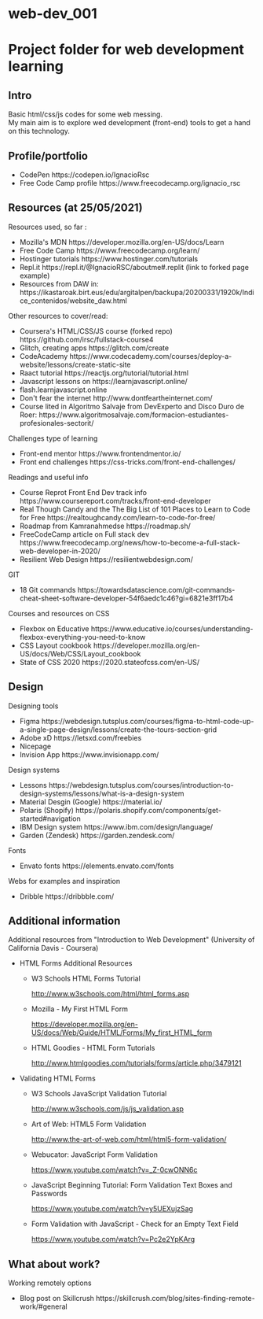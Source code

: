# web-dev_001
<h1>Project folder for web development learning</h1>

<h2> Intro </h2>
<p>
Basic html/css/js codes for some web messing.
<br>
My main aim is to explore wed development (front-end) tools to get a hand on this technology.</p>

<h2>Profile/portfolio</h2>
<ul>
<li>CodePen https://codepen.io/IgnacioRsc</li>
<li>Free Code Camp profile https://www.freecodecamp.org/ignacio_rsc </li>
</ul>
<h2> Resources (at 25/05/2021)</h2>
<p> 
 Resources used, so far :
<ul>
<li>Mozilla's MDN https://developer.mozilla.org/en-US/docs/Learn</li>
<li>Free Code Camp https://www.freecodecamp.org/learn/</li> 
<li>Hostinger tutorials https://www.hostinger.com/tutorials </li>
<li> Repl.it https://repl.it/@IgnacioRSC/aboutme#.replit (link to forked page example)</li>
<li> Resources from DAW in: https://ikastaroak.birt.eus/edu/argitalpen/backupa/20200331/1920k/Indice_contenidos/website_daw.html</li>
 </ul>
 
 Other resources to cover/read:
 <ul>
  <li>Coursera's HTML/CSS/JS course (forked repo) https://github.com/irsc/fullstack-course4 </li>
  <li>Glitch, creating apps https://glitch.com/create</li>
  <li>CodeAcademy https://www.codecademy.com/courses/deploy-a-website/lessons/create-static-site</li>
 <li> Raact tutorial https://reactjs.org/tutorial/tutorial.html </li>
 <li> Javascript lessons on https://learnjavascript.online/ </li>
 <li> flash.learnjavascript.online  </li>
 <li> Don't fear the internet http://www.dontfeartheinternet.com/ </li>
  <li> Course lited in Algoritmo Salvaje from DevExperto and Disco Duro de Roer: https://www.algoritmosalvaje.com/formacion-estudiantes-profesionales-sectorit/</li>
 </ul>
 Challenges type of learning
 <ul>
 <li>Front-end mentor https://www.frontendmentor.io/</li>
 <li>Front end challenges https://css-tricks.com/front-end-challenges/</li>
</ul>
 Readings and useful info
 <ul>  
  <li>Course Reprot Front End Dev track info https://www.coursereport.com/tracks/front-end-developer</li>
  <li>Real Though Candy and the The Big List of 101 Places to Learn to Code for Free https://realtoughcandy.com/learn-to-code-for-free/</li>
  <li> Roadmap from Kamranahmedse https://roadmap.sh/</li>
  <li> FreeCodeCamp article on Full stack dev https://www.freecodecamp.org/news/how-to-become-a-full-stack-web-developer-in-2020/</li>
  <li> Resilient Web Design https://resilientwebdesign.com/</li>
  </ul>
 GIT
 <ul>
  <li> 18 Git commands https://towardsdatascience.com/git-commands-cheat-sheet-software-developer-54f6aedc1c46?gi=6821e3ff17b4 </li>
 </ul>
  
  Courses and resources on CSS
  <ul>
 <li>Flexbox on Educative https://www.educative.io/courses/understanding-flexbox-everything-you-need-to-know</li>
 <li> CSS Layout cookbook https://developer.mozilla.org/en-US/docs/Web/CSS/Layout_cookbook </li>
 <li> State of CSS 2020 https://2020.stateofcss.com/en-US/</li>
 </ul>
 
 <h2>Design</h2>
 Designing tools
 <ul>
 <li> Figma https://webdesign.tutsplus.com/courses/figma-to-html-code-up-a-single-page-design/lessons/create-the-tours-section-grid</li>
 <li> Adobe xD https://letsxd.com/freebies</li>
 <li> Nicepage </li>
 <li> Invision App https://www.invisionapp.com/ </li>
 </ul>
 
 Design systems
 <ul>
 <li>Lessons https://webdesign.tutsplus.com/courses/introduction-to-design-systems/lessons/what-is-a-design-system</li>
 <li>Material Desgin (Google) https://material.io/</li>
 <li>Polaris (Shopify) https://polaris.shopify.com/components/get-started#navigation</li>
 <li>IBM Design system https://www.ibm.com/design/language/</li>
 <li> Garden (Zendesk) https://garden.zendesk.com/</li>
 </ul>
 
 Fonts
 <ul>
 <li>Envato fonts https://elements.envato.com/fonts</li>
</ul>
 
 Webs for examples and inspiration
 <ul>
 <li> Dribble https://dribbble.com/</li>
</ul>
 
 <h2>Additional information</h2>
 
 Additional resources from "Introduction to Web Development" (University of California Davis - Coursera)
 <ul>
 <li>HTML Forms Additional Resources</li>
 <ul>
  <li>W3 Schools HTML Forms Tutorial</li>

http://www.w3schools.com/html/html_forms.asp

<li>Mozilla - My First HTML Form</li>

https://developer.mozilla.org/en-US/docs/Web/Guide/HTML/Forms/My_first_HTML_form

<li>HTML Goodies - HTML Form Tutorials</li>

http://www.htmlgoodies.com/tutorials/forms/article.php/3479121
</ul>
<li>Validating HTML Forms</li>
<ul>
 <li>W3 Schools JavaScript Validation Tutorial</li>

http://www.w3schools.com/js/js_validation.asp

<li>Art of Web: HTML5 Form Validation</li>

http://www.the-art-of-web.com/html/html5-form-validation/

<li>Webucator: JavaScript Form Validation</li>

https://www.youtube.com/watch?v=_Z-0cwONN6c

<li>JavaScript Beginning Tutorial: Form Validation Text Boxes and Passwords</li>

https://www.youtube.com/watch?v=y5UEXujzSag

<li>Form Validation with JavaScript - Check for an Empty Text Field</li>

https://www.youtube.com/watch?v=Pc2e2YpKArg
</ul>
</ul>
 
</p>

<h2>What about work?</h2>  
  Working remotely options
  <ul>
 <li>Blog post on Skillcrush https://skillcrush.com/blog/sites-finding-remote-work/#general</li>
 </ul>
